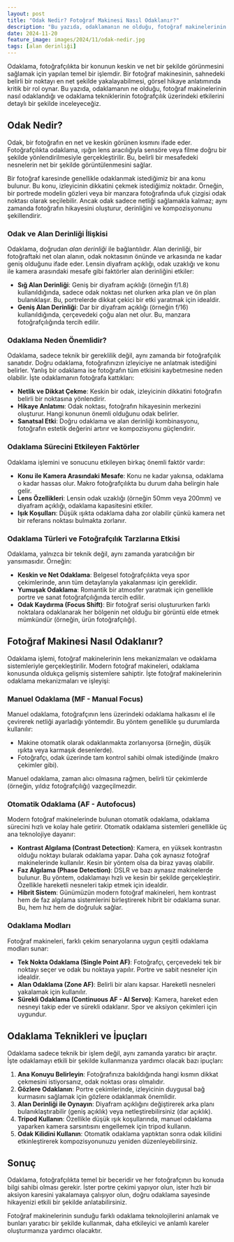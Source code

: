 ```yaml
---
layout: post
title: "Odak Nedir? Fotoğraf Makinesi Nasıl Odaklanır?"
description: "Bu yazıda, odaklamanın ne olduğu, fotoğraf makinelerinin nasıl odaklandığı ve odaklama tekniklerinin fotoğrafçılık üzerindeki etkilerini detaylı bir şekilde inceleyeceğiz."
date: 2024-11-20
feature_image: images/2024/11/odak-nedir.jpg
tags: [alan derinliği]
---
```


Odaklama, fotoğrafçılıkta bir konunun keskin ve net bir şekilde görünmesini sağlamak için yapılan temel bir işlemdir. Bir fotoğraf makinesinin, sahnedeki belirli bir noktayı en net şekilde yakalayabilmesi, görsel hikaye anlatımında kritik bir rol oynar. Bu yazıda, odaklamanın ne olduğu, fotoğraf makinelerinin nasıl odaklandığı ve odaklama tekniklerinin fotoğrafçılık üzerindeki etkilerini detaylı bir şekilde inceleyeceğiz.

<!--more-->

## Odak Nedir?

Odak, bir fotoğrafın en net ve keskin görünen kısmını ifade eder. Fotoğrafçılıkta odaklama, ışığın lens aracılığıyla sensöre veya filme doğru bir şekilde yönlendirilmesiyle gerçekleştirilir. Bu, belirli bir mesafedeki nesnelerin net bir şekilde görüntülenmesini sağlar.

Bir fotoğraf karesinde genellikle odaklanmak istediğimiz bir ana konu bulunur. Bu konu, izleyicinin dikkatini çekmek istediğimiz noktadır. Örneğin, bir portrede modelin gözleri veya bir manzara fotoğrafında ufuk çizgisi odak noktası olarak seçilebilir. Ancak odak sadece netliği sağlamakla kalmaz; aynı zamanda fotoğrafın hikayesini oluşturur, derinliğini ve kompozisyonunu şekillendirir.

### Odak ve Alan Derinliği İlişkisi

Odaklama, doğrudan *alan derinliği* ile bağlantılıdır. Alan derinliği, bir fotoğraftaki net olan alanın, odak noktasının önünde ve arkasında ne kadar geniş olduğunu ifade eder. Lensin diyafram açıklığı, odak uzaklığı ve konu ile kamera arasındaki mesafe gibi faktörler alan derinliğini etkiler:

- **Sığ Alan Derinliği**: Geniş bir diyafram açıklığı (örneğin f/1.8) kullanıldığında, sadece odak noktası net olurken arka plan ve ön plan bulanıklaşır. Bu, portrelerde dikkat çekici bir etki yaratmak için idealdir.
- **Geniş Alan Derinliği**: Dar bir diyafram açıklığı (örneğin f/16) kullanıldığında, çerçevedeki çoğu alan net olur. Bu, manzara fotoğrafçılığında tercih edilir.

### Odaklama Neden Önemlidir?

Odaklama, sadece teknik bir gereklilik değil, aynı zamanda bir fotoğrafçılık sanatıdır. Doğru odaklama, fotoğrafınızın izleyiciye ne anlatmak istediğini belirler. Yanlış bir odaklama ise fotoğrafın tüm etkisini kaybetmesine neden olabilir. İşte odaklamanın fotoğrafa kattıkları:

- **Netlik ve Dikkat Çekme**: Keskin bir odak, izleyicinin dikkatini fotoğrafın belirli bir noktasına yönlendirir.
- **Hikaye Anlatımı**: Odak noktası, fotoğrafın hikayesinin merkezini oluşturur. Hangi konunun önemli olduğunu odak belirler.
- **Sanatsal Etki**: Doğru odaklama ve alan derinliği kombinasyonu, fotoğrafın estetik değerini artırır ve kompozisyonu güçlendirir.

### Odaklama Sürecini Etkileyen Faktörler

Odaklama işlemini ve sonucunu etkileyen birkaç önemli faktör vardır:

- **Konu ile Kamera Arasındaki Mesafe**: Konu ne kadar yakınsa, odaklama o kadar hassas olur. Makro fotoğrafçılıkta bu durum daha belirgin hale gelir.
- **Lens Özellikleri**: Lensin odak uzaklığı (örneğin 50mm veya 200mm) ve diyafram açıklığı, odaklama kapasitesini etkiler.
- **Işık Koşulları**: Düşük ışıkta odaklama daha zor olabilir çünkü kamera net bir referans noktası bulmakta zorlanır.

### Odaklama Türleri ve Fotoğrafçılık Tarzlarına Etkisi

Odaklama, yalnızca bir teknik değil, aynı zamanda yaratıcılığın bir yansımasıdır. Örneğin:

- **Keskin ve Net Odaklama**: Belgesel fotoğrafçılıkta veya spor çekimlerinde, anın tüm detaylarıyla yakalanması için gereklidir.
- **Yumuşak Odaklama**: Romantik bir atmosfer yaratmak için genellikle portre ve sanat fotoğrafçılığında tercih edilir.
- **Odak Kaydırma (Focus Shift)**: Bir fotoğraf serisi oluştururken farklı noktalara odaklanarak her bölgenin net olduğu bir görüntü elde etmek mümkündür (örneğin, ürün fotoğrafçılığı).

## Fotoğraf Makinesi Nasıl Odaklanır?

Odaklama işlemi, fotoğraf makinelerinin lens mekanizmaları ve odaklama sistemleriyle gerçekleştirilir. Modern fotoğraf makineleri, odaklama konusunda oldukça gelişmiş sistemlere sahiptir. İşte fotoğraf makinelerinin odaklama mekanizmaları ve işleyişi:

### Manuel Odaklama (MF - Manual Focus)
Manuel odaklama, fotoğrafçının lens üzerindeki odaklama halkasını el ile çevirerek netliği ayarladığı yöntemdir. Bu yöntem genellikle şu durumlarda kullanılır:

- Makine otomatik olarak odaklanmakta zorlanıyorsa (örneğin, düşük ışıkta veya karmaşık desenlerde).
- Fotoğrafçı, odak üzerinde tam kontrol sahibi olmak istediğinde (makro çekimler gibi).

Manuel odaklama, zaman alıcı olmasına rağmen, belirli tür çekimlerde (örneğin, yıldız fotoğrafçılığı) vazgeçilmezdir.

### Otomatik Odaklama (AF - Autofocus)

Modern fotoğraf makinelerinde bulunan otomatik odaklama, odaklama sürecini hızlı ve kolay hale getirir. Otomatik odaklama sistemleri genellikle üç ana teknolojiye dayanır:

- **Kontrast Algılama (Contrast Detection)**: Kamera, en yüksek kontrastın olduğu noktayı bularak odaklama yapar. Daha çok aynasız fotoğraf makinelerinde kullanılır. Kesin bir yöntem olsa da biraz yavaş olabilir.
- **Faz Algılama (Phase Detection)**: DSLR ve bazı aynasız makinelerde bulunur. Bu yöntem, odaklamayı hızlı ve kesin bir şekilde gerçekleştirir. Özellikle hareketli nesneleri takip etmek için idealdir.
- **Hibrit Sistem**: Günümüzün modern fotoğraf makineleri, hem kontrast hem de faz algılama sistemlerini birleştirerek hibrit bir odaklama sunar. Bu, hem hız hem de doğruluk sağlar.

### Odaklama Modları

Fotoğraf makineleri, farklı çekim senaryolarına uygun çeşitli odaklama modları sunar:

- **Tek Nokta Odaklama (Single Point AF)**: Fotoğrafçı, çerçevedeki tek bir noktayı seçer ve odak bu noktaya yapılır. Portre ve sabit nesneler için idealdir.
- **Alan Odaklama (Zone AF)**: Belirli bir alanı kapsar. Hareketli nesneleri yakalamak için kullanılır.
- **Sürekli Odaklama (Continuous AF - AI Servo)**: Kamera, hareket eden nesneyi takip eder ve sürekli odaklanır. Spor ve aksiyon çekimleri için uygundur.

## Odaklama Teknikleri ve İpuçları

Odaklama sadece teknik bir işlem değil, aynı zamanda yaratıcı bir araçtır. İşte odaklamayı etkili bir şekilde kullanmanıza yardımcı olacak bazı ipuçları:

1. **Ana Konuyu Belirleyin**: Fotoğrafınıza bakıldığında hangi kısmın dikkat çekmesini istiyorsanız, odak noktası orası olmalıdır.
2. **Gözlere Odaklanın**: Portre çekimlerinde, izleyicinin duygusal bağ kurmasını sağlamak için gözlere odaklanmak önemlidir.
3. **Alan Derinliği ile Oynayın**: Diyafram açıklığını değiştirerek arka planı bulanıklaştırabilir (geniş açıklık) veya netleştirebilirsiniz (dar açıklık).
4. **Tripod Kullanın**: Özellikle düşük ışık koşullarında, manuel odaklama yaparken kamera sarsıntısını engellemek için tripod kullanın.
5. **Odak Kilidini Kullanın**: Otomatik odaklama yaptıktan sonra odak kilidini etkinleştirerek kompozisyonunuzu yeniden düzenleyebilirsiniz.

## Sonuç

Odaklama, fotoğrafçılıkta temel bir beceridir ve her fotoğrafçının bu konuda bilgi sahibi olması gerekir. İster portre çekimi yapıyor olun, ister hızlı bir aksiyon karesini yakalamaya çalışıyor olun, doğru odaklama sayesinde hikayenizi etkili bir şekilde anlatabilirsiniz.

Fotoğraf makinelerinin sunduğu farklı odaklama teknolojilerini anlamak ve bunları yaratıcı bir şekilde kullanmak, daha etkileyici ve anlamlı kareler oluşturmanıza yardımcı olacaktır.